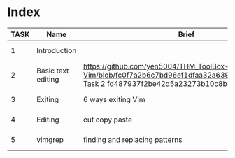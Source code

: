 # Index

| TASK | Name | Brief | Link |
| --- | --- | --- | --- |
| 1 | Introduction |  | https://github.com/yen5004/THM_ToolBox-Vim/blob/fc0f7a2b6c7bd96ef1dfaa32a639d8534e79049a/1 Task 1 286cda41aca1487992a82deffe803452.md |
| 2 | Basic text editing | https://github.com/yen5004/THM_ToolBox-Vim/blob/fc0f7a2b6c7bd96ef1dfaa32a639d8534e79049a/2 Task 2 fd487937f2be42d5a23273b10c8bd6bb.md |  |
| 3 | Exiting | 6 ways exiting Vim | [https://github.com/yen5004/THM_ToolBox-Vim/blob/fc0f7a2b6c7bd96ef1dfaa32a639d8534e79049a/3 Task 3 6721a06460234b91b5e75aaff1ad0914.md](https://github.com/yen5004/THM_ToolBox-Vim/blob/fc0f7a2b6c7bd96ef1dfaa32a639d8534e79049a/3%20Task%203%206721a06460234b91b5e75aaff1ad0914.md) |
| 4 | Editing | cut copy paste | https://github.com/yen5004/THM_ToolBox-Vim/blob/fc0f7a2b6c7bd96ef1dfaa32a639d8534e79049a/4 Task 4 8fbffb2f075a4b379f91944331436282.md |
| 5 | vimgrep |  finding and replacing patterns | https://github.com/yen5004/THM_ToolBox-Vim/blob/fc0f7a2b6c7bd96ef1dfaa32a639d8534e79049a/5%20Task%205%203d9b3ed0aca044ba920ce9d8065f8356.md |
